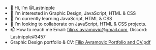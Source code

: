 - 👋 Hi, I’m @Lastnipple
- 👀 I’m interested in Graphic Design, JavaScript, HTML & CSS
- 🌱 I’m currently learning JavaScript, HTML & CSS
- 💞️ I’m looking to collaborate on JavaScript, HTML & CSS projects.
- 📫 How to reach me Email: filip.s.avramovic@gmail.com, Discord: Lastnipple#3457
- Graphic Design portfolio & CV: [Filip Avramovic Portfolio and CV.pdf](https://github.com/Lastnipple/Lastnipple/files/9181694/Filip.Avramovic.Portfolio.and.CV.pdf)

<!---
Lastnipple/Lastnipple is a ✨ special ✨ repository because its `README.md` (this file) appears on your GitHub profile.
You can click the Preview link to take a look at your changes.
--->
